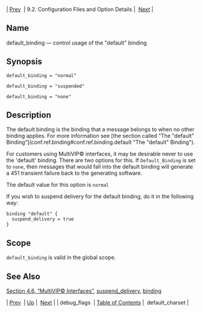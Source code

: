 | [Prev](conf.ref.debug_flags)  | 9.2. Configuration Files and Option Details |  [Next](conf.ref.default_charset.php) |

<a name="conf.ref.default_binding"></a>
## Name

default_binding — control usage of the "default" binding

## Synopsis

`default_binding = "normal"`

`default_binding = "suspended"`

`default_binding = "none"`

<a name="idp8795600"></a>
## Description

The default binding is the binding that a message belongs to when no other binding applies. For more information see [the section called “The "default" Binding”](conf.ref.binding#conf.ref.binding.default "The "default" Binding").

For customers using MultiVIP© interfaces, it may be desirable never to use the 'default' binding. There are two options for this. If `Default_Binding` is set to `none`, then messages that would fall into the default binding will generate a 451 transient failure back to the generating software.

The default value for this option is `normal`

If you wish to suspend delivery for the default binding, do it in the following way:

```
binding "default" {
  suspend_delivery = true
}
```
<a name="idp8801712"></a>
## Scope

`default_binding` is valid in the global scope.

<a name="idp8803744"></a>
## See Also

[Section 4.6, “MultiVIP© Interfaces”](operations.multivip "4.6. MultiVIP© Interfaces"), [suspend_delivery](conf.ref.suspend_delivery.php "suspend_delivery"), [binding](conf.ref.binding.php "binding")

| [Prev](conf.ref.debug_flags)  | [Up](conf.ref.files.php) |  [Next](conf.ref.default_charset.php) |
| debug_flags  | [Table of Contents](index) |  default_charset |
